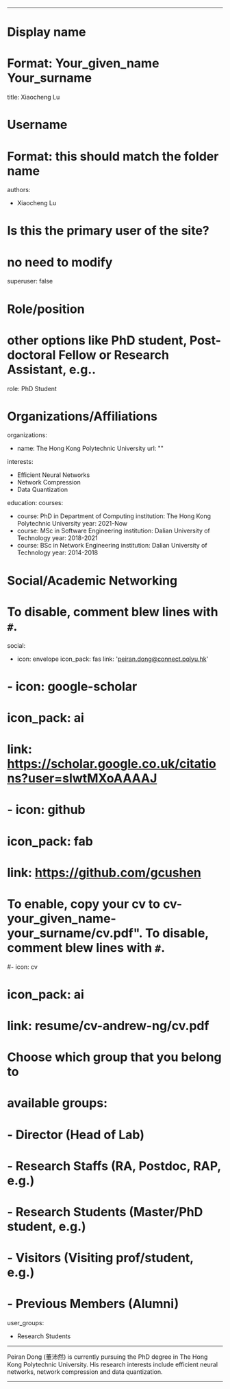 
---
# Display name

# Format: Your_given_name Your_surname 

title: Xiaocheng Lu

# Username

# Format: this should match the folder name

authors:

- Xiaocheng Lu

# Is this the primary user of the site?

# no need to modify 

superuser: false

# Role/position

# other options like PhD student, Post-doctoral Fellow or Research Assistant, e.g..

role: PhD Student

# Organizations/Affiliations

organizations:

- name: The Hong Kong Polytechnic University
  url: ""

interests:

- Efficient Neural Networks
- Network Compression 
- Data Quantization

education:
  courses:

  - course: PhD in Department of Computing
    institution: The Hong Kong Polytechnic University
    year: 2021-Now
  - course: MSc in Software Engineering
    institution: Dalian University of Technology
    year: 2018-2021
  - course: BSc in Network Engineering
    institution: Dalian University of Technology
    year: 2014-2018

# Social/Academic Networking

# To disable, comment blew lines with `#`.

social:

- icon: envelope
  icon_pack: fas
  link: 'peiran.dong@connect.polyu.hk'

# - icon: google-scholar

#  icon_pack: ai

#  link: https://scholar.google.co.uk/citations?user=sIwtMXoAAAAJ

# - icon: github

#  icon_pack: fab

#  link: https://github.com/gcushen

# To enable, copy your cv to cv-your_given_name-your_surname/cv.pdf". To disable, comment blew lines with `#`.

#- icon: cv

#  icon_pack: ai

#  link: resume/cv-andrew-ng/cv.pdf

# Choose which group that you belong to

#  available groups:

#  - Director (Head of Lab)

#  - Research Staffs (RA, Postdoc, RAP, e.g.)

#  - Research Students (Master/PhD student, e.g.)

#  - Visitors (Visiting prof/student, e.g.)

#  - Previous Members (Alumni)

user_groups:

- Research Students

---

Peiran Dong (董沛然) is currently pursuing the PhD degree in The Hong Kong Polytechnic University. His research interests include efficient neural networks, network compression and data quantization. 

---
